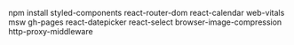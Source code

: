 npm install styled-components react-router-dom react-calendar web-vitals msw gh-pages react-datepicker react-select browser-image-compression http-proxy-middleware
